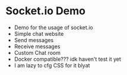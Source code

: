 # Socket.io Demo

* Demo for the usage of socket.io
* Simple chat website
* Send messages
* Receive messages
* Custom Chat room
* Docker compatible??? idk haven't test it yet
* I am lazy to cfg CSS for it blyat
